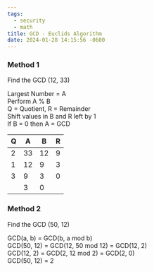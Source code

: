 ```yaml
---
tags:
  - security
  - math
title: GCD - Euclids Algorithm
date: 2024-01-28 14:15:56 -0600
---
```


### Method 1

Find the GCD (12, 33)

Largest Number = A  
Perform A % B  
Q = Quotient, R = Remainder  
Shift values in B and R left by 1  
If B = 0 then A = GCD

| Q   | A   | B   | R   |
| --- | --- | --- | --- |
| 2   | 33  | 12  | 9   |
| 1   | 12  | 9   | 3   |
| 3   | 9   | 3   | 0   |
|     | 3   | 0   |     |

### Method 2

Find the GCD (50, 12)

GCD(a, b) = GCD(b, a mod b)  
GCD(50, 12) = GCD(12, 50 mod 12) = GCD(12, 2)  
GCD(12, 2) = GCD(2, 12 mod 2) = GCD(2, 0)  
GCD(50, 12) = 2
